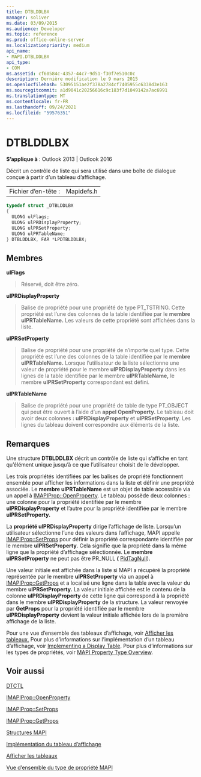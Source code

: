 ```yaml
---
title: DTBLDDLBX
manager: soliver
ms.date: 03/09/2015
ms.audience: Developer
ms.topic: reference
ms.prod: office-online-server
ms.localizationpriority: medium
api_name:
- MAPI.DTBLDDLBX
api_type:
- COM
ms.assetid: cf60584c-4357-44c7-9d51-f30f7e510c0c
description: Dernière modification le 9 mars 2015
ms.openlocfilehash: 53095151ae2f378a2784cf7405955c6338d3e163
ms.sourcegitcommit: a1d9041c20256616c9c183f7d1049142a7ac6991
ms.translationtype: MT
ms.contentlocale: fr-FR
ms.lasthandoff: 09/24/2021
ms.locfileid: "59576351"
---
```

# <a name="dtblddlbx"></a>DTBLDDLBX

  
  
**S’applique à** : Outlook 2013 | Outlook 2016 
  
Décrit un contrôle de liste qui sera utilisé dans une boîte de dialogue conçue à partir d’un tableau d’affichage.
  
|||
|:-----|:-----|
|Fichier d’en-tête :  <br/> |Mapidefs.h  <br/> |
   
```cpp
typedef struct _DTBLDDLBX
{
  ULONG ulFlags;
  ULONG ulPRDisplayProperty;
  ULONG ulPRSetProperty;
  ULONG ulPRTableName;
} DTBLDDLBX, FAR *LPDTBLDDLBX;

```

## <a name="members"></a>Membres

 **ulFlags**
  
> Réservé, doit être zéro. 
    
 **ulPRDisplayProperty**
  
> Balise de propriété pour une propriété de type PT_TSTRING. Cette propriété est l’une des colonnes de la table identifiée par le **membre ulPRTableName.** Les valeurs de cette propriété sont affichées dans la liste. 
    
 **ulPRSetProperty**
  
> Balise de propriété pour une propriété de n’importe quel type. Cette propriété est l’une des colonnes de la table identifiée par le **membre ulPRTableName.** Lorsque l’utilisateur de la liste sélectionne une valeur de propriété pour le membre **ulPRDisplayProperty** dans les lignes de la table identifiée par le membre **ulPRTableName,** le membre **ulPRSetProperty** correspondant est défini. 
    
 **ulPRTableName**
  
> Balise de propriété pour une propriété de table de type PT_OBJECT qui peut être ouvert à l’aide d’un **appel OpenProperty.** Le tableau doit avoir deux colonnes **: ulPRDisplayProperty** et **ulPRSetProperty**. Les lignes du tableau doivent correspondre aux éléments de la liste.
    
## <a name="remarks"></a>Remarques

Une structure **DTBLDDLBX** décrit un contrôle de liste qui s’affiche en tant qu’élément unique jusqu’à ce que l’utilisateur choisit de le développer. 
  
Les trois propriétés identifiées par les balises de propriété fonctionnent ensemble pour afficher les informations dans la liste et définir une propriété associée. Le **membre ulPRTableName** est un objet de table accessible via un appel à [IMAPIProp::OpenProperty](imapiprop-openproperty.md). Le tableau possède deux colonnes : une colonne pour la propriété identifiée par le membre **ulPRDisplayProperty** et l’autre pour la propriété identifiée par le membre **ulPRSetProperty.** 
  
La **propriété ulPRDisplayProperty** dirige l’affichage de liste. Lorsqu’un utilisateur sélectionne l’une des valeurs dans l’affichage, MAPI appelle [IMAPIProp::SetProps](imapiprop-setprops.md) pour définir la propriété correspondante identifiée par le membre **ulPRSetProperty.** Cela signifie que la propriété dans la même ligne que la propriété d’affichage sélectionnée. Le **membre ulPRSetProperty** ne peut pas être PR_NULL **(** [PidTagNull](pidtagnull-canonical-property.md)).
  
Une valeur initiale est affichée dans la liste si MAPI a récupéré la propriété représentée par le membre **ulPRSetProperty** via un appel à [IMAPIProp::GetProps](imapiprop-getprops.md) et a localisé une ligne dans la table avec la valeur du membre **ulPRSetProperty.** La valeur initiale affichée est le contenu de la colonne **ulPRDisplayProperty** de cette ligne qui correspond à la propriété dans le membre **ulPRDisplayProperty** de la structure. La valeur renvoyée par **GetProps** pour la propriété identifiée par le membre **ulPRDisplayProperty** devient la valeur initiale affichée lors de la première affichage de la liste. 
  
Pour une vue d’ensemble des tableaux d’affichage, voir [Afficher les tableaux.](display-tables.md) Pour plus d’informations sur l’implémentation d’un tableau d’affichage, voir [Implementing a Display Table](display-table-implementation.md). Pour plus d’informations sur les types de propriétés, voir [MAPI Property Type Overview](mapi-property-type-overview.md).
  
## <a name="see-also"></a>Voir aussi



[DTCTL](dtctl.md)
  
[IMAPIProp::OpenProperty](imapiprop-openproperty.md)
  
[IMAPIProp::SetProps](imapiprop-setprops.md)
  
[IMAPIProp::GetProps](imapiprop-getprops.md)


[Structures MAPI](mapi-structures.md)
  
[Implémentation du tableau d’affichage](display-table-implementation.md)
  
[Afficher les tableaux](display-tables.md)
  
[Vue d’ensemble du type de propriété MAPI](mapi-property-type-overview.md)

